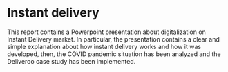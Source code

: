 # Instant delivery  
This report contains a Powerpoint presentation about digitalization on Instant Delivery market. In particular, the presentation contains a clear and simple explanation about how instant delivery works and how it was developed, then, the COVID pandemic situation has been analyzed and the Deliveroo case study has been implemented.
